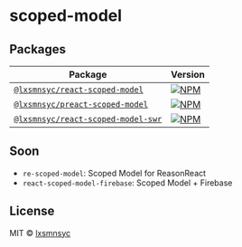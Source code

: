 # scoped-model

## Packages

| Package | Version |
| --- | --- |
| [`@lxsmnsyc/react-scoped-model`](https://github.com/lxsmnsyc/scoped-model/tree/master/packages/react-scoped-model) | [![NPM](https://img.shields.io/npm/v/@lxsmnsyc/react-scoped-model.svg)](https://www.npmjs.com/package/@lxsmnsyc/react-scoped-model) |
| [`@lxsmnsyc/preact-scoped-model`](https://github.com/lxsmnsyc/scoped-model/tree/master/packages/preact-scoped-model) | [![NPM](https://img.shields.io/npm/v/@lxsmnsyc/preact-scoped-model.svg)](https://www.npmjs.com/package/@lxsmnsyc/preact-scoped-model) |
| [`@lxsmnsyc/react-scoped-model-swr`](https://github.com/lxsmnsyc/scoped-model/tree/master/packages/react-scoped-model-swr) | [![NPM](https://img.shields.io/npm/v/@lxsmnsyc/react-scoped-model-swr.svg)](https://www.npmjs.com/package/@lxsmnsyc/react-scoped-model-swr) |

## Soon

- `re-scoped-model`: Scoped Model for ReasonReact
- `react-scoped-model-firebase`: Scoped Model + Firebase

## License

MIT © [lxsmnsyc](https://github.com/lxsmnsyc)
